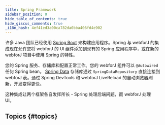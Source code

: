```yaml
---
title: Spring Framework
sidebar_position: 0
hide_table_of_contents: true
hide_giscus_comments: true
_i18n_hash: 4ef41ed3a00ca782da0bba406fd4e902
---
```

<Head>
  <style>{`
  .container {
    max-width: 65em !important;
  }
  `}</style>
</Head>

许多 Java 团队已经使用 [Spring Boot](https://spring.io/projects/spring-boot) 来构建应用程序。Spring 与 webforJ 的集成现在允许您将 webforJ 的 UI 组件添加到现有的 Spring 应用程序中，或在新的 webforJ 项目中使用 Spring 的特性。

您的 Spring 服务、存储库和配置正常工作。您的 webforJ 组件可以 `@Autowired` 任何 Spring bean。 [Spring Data](https://spring.io/projects/spring-data) 存储库通过 `SpringDataRepository` 直接连接到 webforJ 表。通过 Spring DevTools 和 webforJ LiveReload 的自动浏览器刷新，开发变得更快。

这种集成让两个框架各自发挥所长 - Spring 处理后端问题，而 webforJ 处理 UI。

## Topics {#topics}

<DocCardList className="topics-section" />
